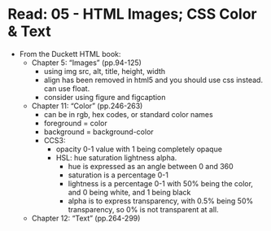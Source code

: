 # Read: 05 - HTML Images; CSS Color & Text

- From the Duckett HTML book:
  - Chapter 5: “Images” (pp.94-125)
    - using img src, alt, title, height, width
    - align has been removed in html5 and you should use css instead. can use float. 
    - consider using figure and figcaption
  - Chapter 11: “Color” (pp.246-263)
    - can be in rgb, hex codes, or standard color names
    - foreground = color
    - background = background-color
    - CCS3:
      - opacity 0-1 value with 1 being completely opaque
      - HSL: hue saturation lightness alpha. 
        - hue is expressed as an angle between 0 and 360
        - saturation is a percentage 0-1
        - lightness is a percentage 0-1 with 50% being the color, and 0 being white, and 1 being black 
        - alpha is to express transparency, with 0.5% being 50% transparency, so 0% is not transparent at all. 
  - Chapter 12: “Text” (pp.264-299)
